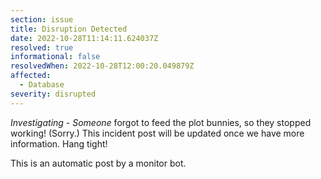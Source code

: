 ```yaml
---
section: issue
title: Disruption Detected
date: 2022-10-28T11:14:11.624037Z
resolved: true
informational: false
resolvedWhen: 2022-10-28T12:00:20.049879Z
affected:
  - Database
severity: disrupted
---
```

*Investigating* - _Someone_ forgot to feed the plot bunnies, so they stopped working! (Sorry.) This incident post will be updated once we have more information. Hang tight!

This is an automatic post by a monitor bot.
        